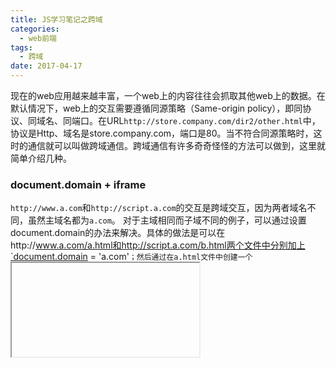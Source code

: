 ```yaml
---
title: JS学习笔记之跨域
categories:
  - web前端
tags:
  - 跨域
date: 2017-04-17
---
```


现在的web应用越来越丰富，一个web上的内容往往会抓取其他web上的数据。在默认情况下，web上的交互需要遵循同源策略（Same-origin policy），即同协议、同域名、同端口。在URL`http://store.company.com/dir2/other.html`中，协议是Http、域名是store.company.com，端口是80。当不符合同源策略时，这时的通信就可以叫做跨域通信。跨域通信有许多奇奇怪怪的方法可以做到，这里就简单介绍几种。

<!-- more -->

### document.domain + iframe
`http://www.a.com`和`http://script.a.com`的交互是跨域交互，因为两者域名不同，虽然主域名都为`a.com`。
对于主域相同而子域不同的例子，可以通过设置document.domain的办法来解决。具体的做法是可以在http://www.a.com/a.html和http://script.a.com/b.html两个文件中分别加上`document.domain = 'a.com'`；然后通过在a.html文件中创建一个`<iframe>`，去控制iframe的contentDocument，这样两个js文件就可以跨域通信了。当然这种办法只能解决主域相同而二级域名不同的情况。
```javascript
//www.a.com/a.html
document.domain = 'a.com';
var ifr = document.createElement('iframe');
ifr.src = 'http://script.a.com/b.html';
ifr.style.display = 'none';
document.body.appendChild(ifr);
ifr.onload = function(){
    var doc = ifr.contentDocument || ifr.contentWindow.document;
    // 在这里操纵script.a.com/b.html，可以对doc进行各种DOM操作
    alert(doc.getElementsByTagName("h1")[0].childNodes[0].nodeValue);
};
```

```javascript
//script.a.com/b.html
document.domain = 'a.com';
```


### JSONP
JSONP(JSON with padding)利用`<script>`跨域加载脚本的原生能力来做到跨域通信。

我们知道，如果要引用JQuery库，除了下载到本地引入外，还可以这么引入：`<script src="https://ajax.googleapis.com/ajax/libs/jquery/3.2.1/jquery.min.js"></script>`，这个就是JSONP的基本原理。JSONP是一种非正式的传输协议，可以说是劳动人民的智慧。在JSONP的跨域通信中，客户端和服务器都需要遵循一定的规则。

`<script>`的src属性应该填入所需服务的URL，URL中有查询字符串`code=CA998&jsoncallback=callbackFunction`，`code=CA998`是传送给服务器的数据，`jsoncallback=callbackFunction`是传送给服务器的回调函数。前者jsoncallback由服务器定义，可能是callback、callbackFunc等等，双方约定好即可。后者callbackFunction由客户端定义，这是一个回调函数。将这样一个查询字符串发送给服务器之后，服务器会做两件事：1.根据查询字符串中的数据，准备好客户端需要的结果数据；2.将数据传入回调函数，把执行函数的字符串返回给客户端。客户端加载入这样一个js文件后，会执行该js文件中的执行语句。

服务器返回了带有执行语句的js，在客户端这边，需要定义或者声明这个回调函数`callbackFunction()`。
```javascript
//回调函数
function callbackFunction(data)
{
    console.log(data);
}

var url = "http://www.runoob.com/try/ajax/jsonp.php?jsoncallback=callbackFunction";
// 创建script标签，设置其属性
var script = document.createElement('script');
script.setAttribute('src', url);
// 把script标签加入head，此时调用开始
document.getElementsByTagName('head')[0].appendChild(script); 
```

```javascript
//服务器根据查询字符串的请求，用服务器端的语言，生成并返回js文件，该js文件大概内容如下
callbackFunction(["customername1", "customername2"]);
```

### HTML5 postMessage
HTML5为window对象新增了一个postMessage方法，该方法用于解决跨域通信的问题。
在`http://test.com`下，向`http://lslib.com`发送信息的步骤：
1.在发送方建立`<iframe>`，`src`属性填写接收方的url
2.调用frame的postMessage()方法，该方法接收两个参数：
message：只支持字符串信息，若要发送对象，可用JSON.stringify转换成字符串；
targetOrigin：目标域
3.在接收端为window对象绑定message事件，MessageEvent对象有三个重要的属性：
data：获取字符串
source：发送消息的窗口对象
origin：发送消息的源
```html
http://test.com/index.html

<div>
    <iframe src="http://lsLib.com/lsLib.html"></iframe>
</div>

<script type="text/javascript">
    window.onload=function(){
        window.frames[0].postMessage('getcolor','http://lslib.com');
    }
</script>
```

```html
http://lslib.com/lslib.html

<script type="text/javascript">
    window.addEventListener('message',function(e){
        //e.data = "getcolor"
    },false);
</script>
```

### 图像ping
一个网页可以从其他任何网页中加载图，那么图像ping主要通过`<img>`标签的src属性来进行跨域。客户端的请求通过查询查询字符串发送给服务器。这种方式主要有两点不足：1.只能用Get请求；2.只能进行客户端至服务器的单向通信（通过查询字符串），无法访问服务器的响应文本。
```
var img = new Image();
img.onload = function() {
    alert("onload!");
}
img.onerror = function() {
    alert("onerror!");
}
//img.src="http://xxx.jpg";
img.src="http://www.example.com/test?name=pxz";//name=pxz是就是客户端发送给服务器的请求
```

【Reference】
1. <a href="https://earthsplitter.github.io/2017/03/21/%E5%90%8C%E6%BA%90%E6%94%BF%E7%AD%96%E4%B8%8E%E8%B7%A8%E5%9F%9F%E8%AF%A6%E8%A7%A3/"> 同源政策与跨域详解 </a>
2. 说说JSON和JSONP，也许你会豁然开朗，含jQuery用例  http://www.cnblogs.com/dowinning/archive/2012/04/19/json-jsonp-jquery.html
3. http://www.cnblogs.com/rainman/archive/2011/02/20/1959325.html#m3
